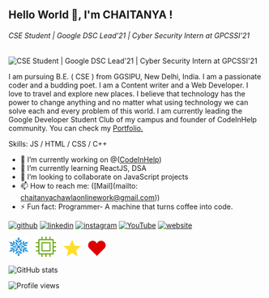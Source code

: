 ## Hello World 👋, I'm CHAITANYA !
###### CSE Student | Google DSC Lead'21 | Cyber Security Intern at GPCSSI'21 
![CSE Student | Google DSC Lead'21 | Cyber Security Intern at GPCSSI'21 ](https://media.giphy.com/media/S7u66urzxc2J2/giphy.gif?cid=ecf05e47dnx9hvhp4s19jmqjtamu756njb0h2z7ndntngu01&rid=giphy.gif&ct=g)

I am pursuing B.E. ( CSE ) from GGSIPU, New Delhi, India. I am a passionate coder and a budding poet. I am a Content writer and a Web Developer. I love to travel and explore new places. 
I believe that technology has the power to change anything and no matter what using technology we can solve each and every problem of this world. I am currently leading the Google Developer Student Club of my campus and founder of CodeInHelp community. 
You can check my [Portfolio.](https://chaitanya1-coder.github.io/MyPortfolio/)

Skills: JS / HTML / CSS / C++

- 🔭 I’m currently working on @([CodeInHelp](https://www.instagram.com/codeinhelp/)) 
- 🌱 I’m currently learning ReactJS, DSA 
- 👯 I’m looking to collaborate on JavaScript projects 
- 📫 How to reach me: ([Mail](mailto: chaitanyachawlaonlinework@gmail.com)) 
- ⚡ Fun fact: Programmer- A machine that turns coffee into code. 


[<img src='https://cdn.jsdelivr.net/npm/simple-icons@3.0.1/icons/github.svg' alt='github' height='40'>](https://github.com/chaitanya1-coder)  [<img src='https://cdn.jsdelivr.net/npm/simple-icons@3.0.1/icons/linkedin.svg' alt='linkedin' height='40'>](https://www.linkedin.com/in/https://www.linkedin.com/in/chaitanya-chawla-b73799145//)  [<img src='https://cdn.jsdelivr.net/npm/simple-icons@3.0.1/icons/instagram.svg' alt='instagram' height='40'>](https://www.instagram.com/https://www.instagram.com/codeinhelp//)  [<img src='https://cdn.jsdelivr.net/npm/simple-icons@3.0.1/icons/youtube.svg' alt='YouTube' height='40'>](https://www.youtube.com/channel/https://www.youtube.com/watch?v=dcOqH4gzzc4)  [<img src='https://cdn.jsdelivr.net/npm/simple-icons@3.0.1/icons/icloud.svg' alt='website' height='40'>](https://chaitanya1-coder.github.io/MyPortfolio/)  

<a href='https://archiveprogram.github.com/'><img src='https://raw.githubusercontent.com/acervenky/animated-github-badges/master/assets/acbadge.gif' width='40' height='40'></a> <a href='https://docs.github.com/en/developers'><img src='https://raw.githubusercontent.com/acervenky/animated-github-badges/master/assets/devbadge.gif' width='40' height='40'></a> <a href='https://stars.github.com/'><img src='https://raw.githubusercontent.com/acervenky/animated-github-badges/master/assets/starbadge.gif' width='35' height='35'></a> <a href='https://docs.github.com/en/github/supporting-the-open-source-community-with-github-sponsors'><img src='https://raw.githubusercontent.com/acervenky/animated-github-badges/master/assets/sponsorbadge.gif' width='35' height='35'></a> 

![GitHub stats](https://github-readme-stats.vercel.app/api?username=chaitanya1-coder&show_icons=true)  

![Profile views](https://gpvc.arturio.dev/chaitanya1-coder)  

